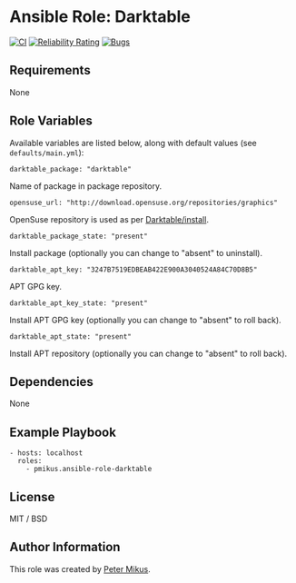 # Ansible Role: Darktable

[![CI](https://github.com/pmikus/ansible-role-darktable/actions/workflows/CI.yml/badge.svg)](https://github.com/pmikus/ansible-role-darktable/actions/workflows/CI.yml)
[![Reliability Rating](https://sonarcloud.io/api/project_badges/measure?project=pmikus_ansible-role-darktable&metric=reliability_rating)](https://sonarcloud.io/dashboard?id=pmikus_ansible-role-darktable)
[![Bugs](https://sonarcloud.io/api/project_badges/measure?project=pmikus_ansible-role-darktable&metric=bugs)](https://sonarcloud.io/dashboard?id=pmikus_ansible-role-darktable)

## Requirements

None

## Role Variables

Available variables are listed below, along with default values (see `defaults/main.yml`):

    darktable_package: "darktable"

Name of package in package repository.

    opensuse_url: "http://download.opensuse.org/repositories/graphics"

OpenSuse repository is used as per [Darktable/install](https://www.darktable.org/install/).

    darktable_package_state: "present"

Install package (optionally you can change to "absent" to uninstall).

    darktable_apt_key: "3247B7519EDBEAB422E900A3040524A84C70D8B5"

APT GPG key.

    darktable_apt_key_state: "present"

Install APT GPG key (optionally you can change to "absent" to roll back).

    darktable_apt_state: "present"

Install APT repository (optionally you can change to "absent" to roll back).

## Dependencies

None

## Example Playbook

    - hosts: localhost
      roles:
        - pmikus.ansible-role-darktable

## License

MIT / BSD

## Author Information

This role was created by [Peter Mikus](https://www.linkedin.com/in/petermikus/).
